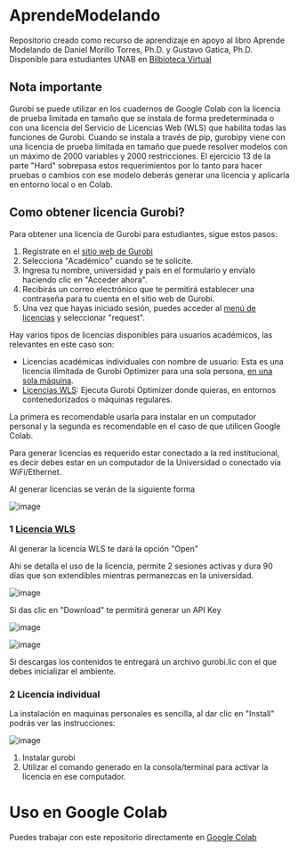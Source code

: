# AprendeModelando
Repositorio creado como recurso de aprendizaje en apoyo al libro Aprende Modelando de Daniel Morillo Torres, Ph.D. y Gustavo Gatica, Ph.D. Disponible para estudiantes UNAB en [Bilbioteca Virtual](https://recursosdigitales-unab-cl.recursosbiblioteca.unab.cl/rdigital/book6/35613000358274/228/)

## Nota importante

Gurobi se puede utilizar en los cuadernos de Google Colab con la licencia de prueba limitada en tamaño que se instala de forma predeterminada o con una licencia del Servicio de Licencias Web (WLS) que habilita todas las funciones de Gurobi. Cuando se instala a través de pip, gurobipy viene con una licencia de prueba limitada en tamaño que puede resolver modelos con un máximo de 2000 variables y 2000 restricciones. El ejercicio 13 de la parte "Hard" sobrepasa estos requerimientos por lo tanto para hacer pruebas o cambios con ese modelo deberás generar una licencia y aplicarla en entorno local o en Colab. 

## Como obtener licencia Gurobi?

Para obtener una licencia de Gurobi para estudiantes, sigue estos pasos:

1. Regístrate en el [sitio web de Gurobi](https://www.gurobi.com/academia/academic-program-and-licenses/)
2. Selecciona "Académico" cuando se te solicite.
3. Ingresa tu nombre, universidad y país en el formulario y envíalo haciendo clic en "Acceder ahora".
4. Recibirás un correo electrónico que te permitirá establecer una contraseña para tu cuenta en el sitio web de Gurobi.
5. Una vez que hayas iniciado sesión, puedes acceder al [menú de licencias](https://portal.gurobi.com/iam/licenses/request) y seleccionar "request".

Hay varios tipos de licencias disponibles para usuarios académicos, las relevantes en este caso son:
- Licencias académicas individuales con nombre de usuario: Esta es una licencia ilimitada de Gurobi Optimizer para una sola persona, [en una sola máquina](https://support.gurobi.com/hc/en-us/articles/4534601245713-How-do-I-get-started-with-Gurobi-for-academic-users-).
- [Licencias WLS](https://support.gurobi.com/hc/en-us/articles/4534601245713-How-do-I-get-started-with-Gurobi-for-academic-users-): Ejecuta Gurobi Optimizer donde quieras, en entornos contenedorizados o máquinas regulares.

La primera es recomendable usarla para instalar en un computador personal y la segunda es recomendable en el caso de que utilicen Google Colab.

Para generar licencias es requerido estar conectado a la red institucional, es decir debes estar en un computador de la Universidad o conectado vía WiFi/Ethernet.

Al generar licencias se verán de la siguiente forma

![image](https://github.com/fopasten/AprendeModelando/assets/20798216/818713b9-be98-47b6-8e80-216af74b6e4c)


### 1 [Licencia WLS](https://support.gurobi.com/hc/en-us/articles/4409582394769-Google-Colab-Installation-and-Licensing)

Al generar la licencia WLS te dará la opción "Open"

Ahi se detalla el uso de la licencia, permite 2 sesiones activas y dura 90 días que son extendibles mientras permanezcas en la universidad.

![image](https://github.com/fopasten/AprendeModelando/assets/20798216/b92baca1-a53a-45c5-bb7e-e55d92a27afd)

Si das clic en "Download" te permitirá generar un API Key 

![image](https://github.com/fopasten/AprendeModelando/assets/20798216/70b8bc90-ae66-458a-b120-ebf38a5ea38c)

![image](https://github.com/fopasten/AprendeModelando/assets/20798216/7913ee8a-6233-49e2-b1cb-7c0a890a0b4f)

Si descargas los contenidos te entregará un archivo gurobi.lic con el que debes inicializar el ambiente.

### 2 Licencia individual

La instalación en maquinas personales es sencilla, al dar clic en "Install" podrás ver las instrucciones:

![image](https://github.com/fopasten/AprendeModelando/assets/20798216/1be979eb-9728-4d12-a69b-bfe5bba97844)

1. Instalar gurobi
2. Utilizar el comando generado en la consola/terminal para activar la licencia en ese computador.

# Uso en Google Colab

Puedes trabajar con este repositorio directamente en [Google Colab](https://githubtocolab.com/fopasten/AprendeModelando)
